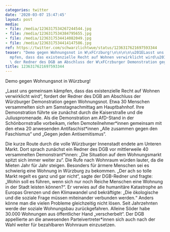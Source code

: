 ```yaml
---
categories: twitter
date: '2020-03-07 15:47:45'
layout: post
media:
- file: /media/1236317534267244544.jpg
- file: /media/1236317534384795655.jpg
- file: /media/1236317534414082049.jpg
- file: /media/1236317534414147586.jpg
ref: https://twitter.com/schwarzlichtwue/status/1236317621697593344
teaser: "Demo gegen Wohnungsnot in W\xFCrzburg!\n\n\n\n\u201ELasst uns gemeinsam k\xE4\
  mpfen, dass das existenzielle Recht auf Wohnen verwirklicht wird\u201C, fordert\
  \ der Redner des DGB am Abschluss der W\xFCrzburger Demonstration gegen Wohnungsnot. "
title: 1236317621697593344
---
```

Demo gegen Wohnungsnot in Würzburg!



„Lasst uns gemeinsam kämpfen, dass das existenzielle Recht auf Wohnen verwirklicht wird“, fordert der Redner des DGB am Abschluss der Würzburger Demonstration gegen Wohnungsnot. 
Etwa 30 Menschen versammelten sich am Samstagnachmittag am Hauptbahnhof. Ihre Demonstration führte sie zunächst durch die Kaiserstraße und die Juliuspromenade. Als die Demonstration am AfD-Stand in der Schönbornstraße vorbeikam, riefen Demoteilnehmer\*innen gemeinsam mit den etwa 20 anwesenden Antifaschist\*innen „Alle zusammen gegen den Faschismus“ und „Gegen jeden Antisemitismus“. 

Die kurze Route durch die volle Würzburger Innenstadt endete am Unteren Markt.
Dort sprach zunächst ein Redner des DGB vor mittlerweile 40 versammelten Demonstrant\*innen: „Die Situation auf dem Wohnungsmarkt spitzt sich immer weiter zu“. Die Rufe nach Wohnraum würden lauter, da die Mieten Jahr für Jahr steigen.
Besonders für ärmere Menschen sei es schwierig eine Wohnung in Würzburg zu bekommen. „Der ach so tolle Markt regelt es ganz und gar nicht“, sagte der DGB-Redner und fragte: „Wohin soll es führen, wenn sich nur noch Reiche Menschen eine Wohnung in der Stadt leisten können?“.
Er verwies auf die humanitäre Katastrophe an Europas Grenzen und den Klimawandel und bekräftigte: „Die ökologische und die soziale Frage müssen miteinander verbunden werden.“ Anders könne man die vielen Probleme gleichzeitig nicht lösen.
Seit Jahrzehnten werde der soziale Wohnungsbau zurückgefahren. Alleine Söder habe 30.000 Wohnungen aus öffentlicher Hand „verscherbelt“. Der DGB appellierte an die anwesenden Parteivertreter\*innen sich auch nach der Wahl weiter für bezahlbaren Wohnraum einzusetzen.